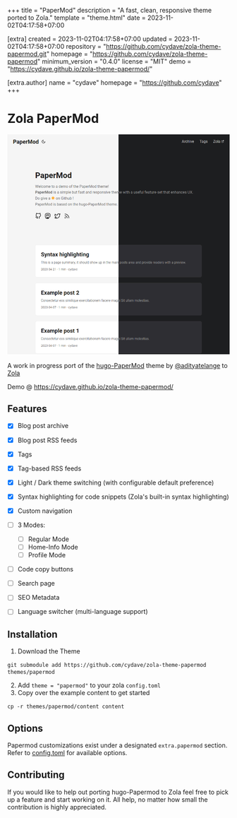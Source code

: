 
+++
title = "PaperMod"
description = "A fast, clean, responsive theme ported to Zola."
template = "theme.html"
date = 2023-11-02T04:17:58+07:00

[extra]
created = 2023-11-02T04:17:58+07:00
updated = 2023-11-02T04:17:58+07:00
repository = "https://github.com/cydave/zola-theme-papermod.git"
homepage = "https://github.com/cydave/zola-theme-papermod"
minimum_version = "0.4.0"
license = "MIT"
demo = "https://cydave.github.io/zola-theme-papermod/"

[extra.author]
name = "cydave"
homepage = "https://github.com/cydave"
+++        

# Zola PaperMod

![](screenshot.png)


A work in progress port of the [hugo-PaperMod](https://github.com/adityatelange/hugo-PaperMod) theme by [@adityatelange](https://github.com/adityatelange) to [Zola](https://www.getzola.org/)

Demo @ https://cydave.github.io/zola-theme-papermod/


## Features

+ [x] Blog post archive
+ [x] Blog post RSS feeds
+ [x] Tags
+ [x] Tag-based RSS feeds
+ [x] Light / Dark theme switching (with configurable default preference)
+ [x] Syntax highlighting for code snippets (Zola's built-in syntax highlighting)
+ [x] Custom navigation
+ [ ] 3 Modes:
    + [ ] Regular Mode
    + [ ] Home-Info Mode
    + [ ] Profile Mode
+ [ ] Code copy buttons
+ [ ] Search page
+ [ ] SEO Metadata
+ [ ] Language switcher (multi-language support)


## Installation

1. Download the Theme

```
git submodule add https://github.com/cydave/zola-theme-papermod themes/papermod
```

2. Add `theme = "papermod"` to your zola `config.toml`
3. Copy over the example content to get started

```
cp -r themes/papermod/content content
```


## Options

Papermod customizations exist under a designated `extra.papermod` section.
Refer to [config.toml](config.toml) for available options.


## Contributing

If you would like to help out porting hugo-Papermod to Zola feel free to pick
up a feature and start working on it. All help, no matter how small the
contribution is highly appreciated.

        
